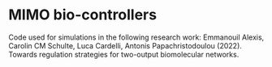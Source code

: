 # MIMO bio-controllers
Code used for simulations in the following research work: Emmanouil Alexis, Carolin CM Schulte, Luca Cardelli, Antonis Papachristodoulou (2022). Towards regulation strategies for two-output biomolecular networks.
